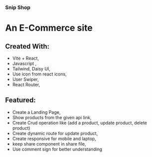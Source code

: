 ### Snip Shop 
# An E-Commerce site

## Created With:
- Vite + React,
- Javascript ,
- Tailwind, Daisy UI,
- Use icon from react icons,
- User Swiper,
- React Router,

## Featured:
- Create a Landing Page,
- Show products from the given api link,
- Create Crud operation like (add a product, update product, delete product)
- Create dynamic route for update product,
- Create responsive for mobile and laptop,
- keep share component in share file,
- Use comment sign for better understanding

